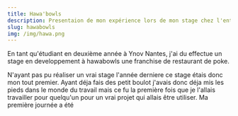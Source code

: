 ```yaml
---
title: Hawa'bowls
description: Presentaion de mon expérience lors de mon stage chez l'entreprise hawabowls .
slug: hawabowls
img: /img/hawa.png
---
```


En tant qu'étudiant en deuxième année à Ynov Nantes, j'ai du effectue un stage en developpement à hawabowls une franchise de restaurant de poke. 

N'ayant pas pu réaliser un vrai stage l'année derniere  ce stage  étais donc mon tout premier. Ayant déja fais des petit boulot j'avais donc déja mis les pieds dans le monde du travail mais ce fu la première fois que je l'allais travailler pour quelqu'un pour un vrai projet qui allais être utiliser. Ma première journée a été 